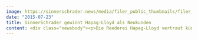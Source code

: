 ```yaml
---
image: https://sinnerschrader.news/media/filer_public_thumbnails/filer_public/1b/e7/1be7668c-6825-486f-9304-64e8fe90e3e2/pm-hapaglloyd-720x450.jpg__480x288_q85_crop_subsampling-2_upscale.jpg
date: "2015-07-23"
title: SinnerSchrader gewinnt Hapag-Lloyd als Neukunden
content: <div class="newsbody"><p>Die Reederei Hapag-Lloyd vertraut künftig auf SinnerSchrader. Die Agentur setzte sich in einem Pitch gegen mehrere Mitbewerber durch. In einem ersten Schritt unterstützt SinnerSchrader bei der Konzeption und Überarbeitung der internen, digitalen Kommunikation.</p><p>Im Mittelpunkt steht die Entwicklung eines modulbasierten Newsportals. Das Portal soll die - nach der Fusion mit dem chilenischen Reeder CSAV - weltweit 11.000 Mitarbeiter künftig schnell mit geschäftsrelevanten Informationen versorgen. Darüber hinaus soll es den standortübergreifenden Austausch unterstützen.</p><p>Hapag-Lloyd hat sich im letzten Jahr mit der chilenischen Carrier CSAV zur weltweit viertgrößten Linienreederei zusammengeschlossen.</p></div>
---
```

